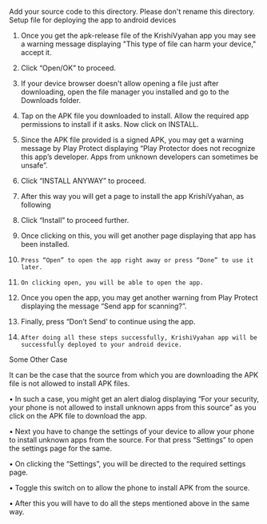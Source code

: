 Add your source code to this directory. Please don't rename this directory.
Setup file for deploying the app to android devices

1.	Once you get the apk-release file of the KrishiVyahan app you may see a warning message displaying "This type of file can harm your device," accept it.

2.	Click “Open/OK” to proceed.

3.	If your device browser doesn't allow opening a file just after downloading, open the file manager you installed and go to the Downloads folder.

4.	 Tap on the APK file you downloaded to install. Allow the required app permissions to install if it  asks. Now click on INSTALL.

5.	 Since the APK file provided is a signed APK, you may get a warning message by Play Protect displaying “Play Protector does not recognize this app’s developer. Apps from unknown developers can sometimes be unsafe”.
 
6. 	Click “INSTALL ANYWAY” to proceed.

7. 	After this way you will get a page to install the app KrishiVyahan, as following

8. 	Click “Install” to proceed further.

9. 	Once clicking on this, you will get another page displaying that app has been installed.

10. 	Press “Open” to open the app right away or press “Done” to use it later.

11. 	On clicking open, you will be able to open the app.
 
12.	 Once you open the app, you may get another warning from Play Protect displaying the message “Send app for scanning?”.
 
13.	 Finally, press “Don’t Send’ to continue using the app.

14. 	After doing all these steps successfully, KrishiVyahan app will be successfully deployed to your android device.

Some Other Case

It can be the case that the source from which you are downloading the APK file is not allowed to install APK files.

•	 In such a case, you might get an alert dialog displaying “For your security, your phone is not allowed to install unknown apps from this source” as you click on the APK file to download the app.
		 
•	Next you have to change the settings of your device to allow your phone to install unknown apps from the source. For that press “Settings” to open the settings page for the same.

•	On clicking the “Settings”, you will be directed to the required settings page.

•	Toggle this switch on to allow the phone to install APK from the source.

•	After this you will have to do all the steps mentioned above in the same way.
